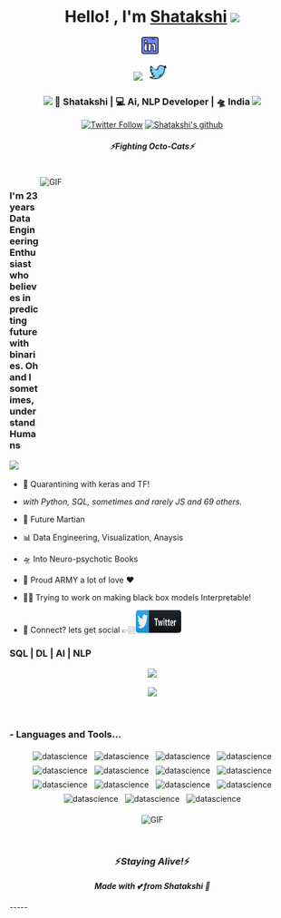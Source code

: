 <div align="center">
   <h1>Hello! , I'm <a href="https://www.linkedin.com/in/shatakshi-raman-b4aaa9155/">Shatakshi</a> <img src="https://media2.giphy.com/media/fdG07xF24smvBim16E/giphy.gif?cid=790b76116969b67d5abaf7bf4c9f907ae856c75a23f19efc&rid=giphy.gif&ct=s" width="25px"> </h1>
   
   
   
</div>

<p align='center'>
   <a href="https://www.linkedin.com/in/shatakshi-raman-b4aaa9155/"><img height="30" src="https://raw.githubusercontent.com/8bithemant/8bithemant/master/linkedin.png?raw=true"></a>&nbsp;&nbsp;
   <p align='center'>
   <a href="https://sites.google.com/view/shatakshiraman"><img height="30" src="https://raw.githubusercontent.com/8bithemant/8bithemant/master/web.png?raw=true"></a>&nbsp;&nbsp;
<a href="https://twitter.com/aishoo1612"><img height="30" src="https://raw.githubusercontent.com/8bithemant/8bithemant/master/twitter.png?raw=true"></a>&nbsp;&nbsp;



<div align="center">
<h3><img src="https://media.giphy.com/media/WUlplcMpOCEmTGBtBW/giphy.gif" width="30"> 🙎 Shatakshi  | 💻 Ai, NLP Developer | 🛸 India <img src="https://media2.giphy.com/media/iSD0xUVEd8iABcQpTg/giphy.gif" width="30"></h3>
</div>


<p align="center">
   <a href="https://twitter.com/aishoo1612"><img alt="Twitter Follow" src="https://img.shields.io/twitter/follow/aishoo1612?style=for-the-badge&color=09f&labelColor=black&logo=twitter&label=@aishoo1612" height="30"></a>
   <a href="https://badges.pufler.dev/repos/aishoo1612"> <img alt="Shatakshi's github" src="https://badges.pufler.dev/repos/aishoo1612" height="30"> </a>
 </p>
 
 <h5 align="center">
   <i>⚡️Fighting Octo-Cats⚡️</i>
  </h5>
 
 
<br />
<img align="right" height="450px" width="450px" alt="GIF" src="https://media4.giphy.com/media/3o7TKzyIPAiMR1pErK/giphy.gif?cid=ecf05e47j5ybl9r2octpxk3clgug1u457pkcjur9mqg0zdpi&rid=giphy.gif&ct=g" />
<p align="center">
  <h3> I'm 23 years Data Engineering Enthusiast who believes in predicting future with binaries. Oh and I sometimes, understand Humans</h3>
</p>
 <img src="https://giphy.com/stickers/family-simpsons-take-wyct0orcyRcS4" width="25px">

 - 🥀 Quarantining with keras and TF!
 
 - <i>with Python, SQL, sometimes and rarely JS and 69 others.</i>
   
 - 🔭 Future Martian 
 
 - 📊 Data Engineering, Visualization, Anaysis 

 - 🛸 Into Neuro-psychotic Books
 
 - 💟 Proud ARMY a lot of love :heart:
 
 - 🐱‍👤 Trying to work on making black box models Interpretable!
 
 - 💬 Connect? lets get social 👉🏼[<img src="https://raw.githubusercontent.com/8bithemant/8bithemant/master/svg/social/twitter.svg" height= "40px" width= "80px"  >](https://twitter.com/aisoo1612/)
 
 <p align="center">
  <h3> SQL | DL | AI | NLP </h3>
   </p>




<!--  -->

<p align="center" >
<a href="https://github.com/anuraghazra/github-readme-stats"> 
    <img  src="https://github-readme-stats.vercel.app/api?username=aishoo1612&&show_icons=true&theme=synthwave"/>
  </a>

</p>
<p align = "center">
  <a href="https://github.com/anuraghazra/github-readme-stats"> 
    <img  src="https://github-readme-stats.vercel.app/api/top-langs/?username=aishoo1612&layout=compact&theme=tokyonight"/>
  </a>
</p>
<br />

### - Languages and Tools...

<p align="center">
  <img src = "https://img.shields.io/badge/Python-FFD43B?style=for-the-badge&logo=python&logoColor=darkgreen"  alt="datascience" style="vertical-align:top; margin:4px" >
  <img src = "https://img.shields.io/badge/C%2B%2B-00599C?style=for-the-badge&logo=c%2B%2B&logoColor=white"  alt="datascience" style="vertical-align:top; margin:4px" >
  <img src = "https://img.shields.io/badge/TensorFlow-FF6F00?style=for-the-badge&logo=TensorFlow&logoColor=white"  alt="datascience" style="vertical-align:top; margin:4px" > 
  <img src = "https://img.shields.io/badge/Plotly-239120?style=for-the-badge&logo=plotly&logoColor=white"  alt="datascience" style="vertical-align:top; margin:4px" >
  <img src = "https://img.shields.io/badge/Keras-D00000?style=for-the-badge&logo=Keras&logoColor=white"  alt="datascience" style="vertical-align:top; margin:4px" >
  <img src = "https://img.shields.io/badge/MySQL-00000F?style=for-the-badge&logo=mysql&logoColor=white"  alt="datascience" style="vertical-align:top; margin:4px" >
  <img src = "https://img.shields.io/badge/Django-092E20?style=for-the-badge&logo=django&logoColor=white"  alt="datascience" style="vertical-align:top; margin:4px" >
  <img src = "https://img.shields.io/badge/PowerBI-F2C811?style=for-the-badge&logo=Power%20BI&logoColor=white"  alt="datascience" style="vertical-align:top; margin:4px" >
  <img src = "https://img.shields.io/badge/Oracle-F80000?style=for-the-badge&logo=oracle&logoColor=black"  alt="datascience" style="vertical-align:top; margin:4px" >
  <img src = "https://img.shields.io/badge/Figma-F24E1E?style=for-the-badge&logo=figma&logoColor=white"  alt="datascience" style="vertical-align:top; margin:4px" > 
  <img src = "https://img.shields.io/badge/Adobe%20Creative%20Cloud-DA1F26?style=for-the-badge&logo=Adobe%20Creative%20Cloud&logoColor=white"  alt="datascience" style="vertical-align:top; margin:4px" > 
  <img src = "https://img.shields.io/badge/Adobe%20XD-470137?style=for-the-badge&logo=Adobe%20XD&logoColor=#FF61F6"  alt="datascience" style="vertical-align:top; margin:4px" > 
  <img src = "https://img.shields.io/badge/Canva-%2300C4CC.svg?&style=for-the-badge&logo=Canva&logoColor=white"  alt="datascience" style="vertical-align:top; margin:4px" > 
   <img src = "https://img.shields.io/badge/Medium-12100E?style=for-the-badge&logo=medium&logoColor=white"  alt="datascience" style="vertical-align:top; margin:4px" >
    <img src = "https://img.shields.io/badge/dev.to-0A0A0A?style=for-the-badge&logo=devdotto&logoColor=white"  alt="datascience" style="vertical-align:top; margin:4px" >

   
<p align="center"><img align="center" height="200px" width="200px" alt="GIF" src="https://media4.giphy.com/media/lnJ2TVXSgCGNC0Nxyn/giphy.gif?cid=ecf05e47qtffg5m9x3d0k914ywilwf4jjfngqeaq9p2ihsy0&rid=giphy.gif&ct=g" />
<p align="center"></p>


   
<br />

<h3 align='center'>⚡️<i>Staying Alive!</i>⚡️</h3>

<h4 align ='center'><i>Made with 💕 from Shatakshi 🦋</i></h4>
-----
